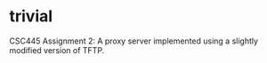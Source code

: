trivial
=======

CSC445 Assignment 2: A proxy server implemented using a slightly modified version of TFTP.
